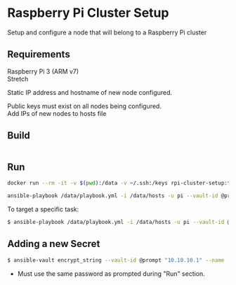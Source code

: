 Raspberry Pi Cluster Setup
=========

Setup and configure a node that will belong to a Raspberry Pi cluster

Requirements
------------

Raspberry Pi 3 (ARM v7)  
Stretch  

Static IP address and hostname of new node configured.  

Public keys must exist on all nodes being configured.  
Add IPs of new nodes to hosts file

Build
--------------
```bash
````  

Run
--------------
```bash
docker run --rm -it -v $(pwd):/data -v ~/.ssh:/keys rpi-cluster-setup:test /bin/bash

ansible-playbook /data/playbook.yml -i /data/hosts -u pi --vault-id @prompt --private-key \<path to private key here\>
```

To target a specific task:
```bash
$ ansible-playbook /data/playbook.yml -i /data/hosts -u pi --vault-id @prompt --private-key <path to private key here> --tags "container-image-registry"
```

Adding a new Secret
--------------
```bash
$ ansible-vault encrypt_string --vault-id @prompt "10.10.10.1" --name 'container_images_host_ip'
```
* Must use the same password as prompted during "Run" section.
